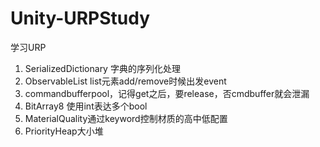 # Unity-URPStudy
学习URP

1. SerializedDictionary 字典的序列化处理
2. ObservableList list元素add/remove时候出发event
3. commandbufferpool，记得get之后，要release，否cmdbuffer就会泄漏
4. BitArray8 使用int表达多个bool
5. MaterialQuality通过keyword控制材质的高中低配置
6. PriorityHeap大小堆
